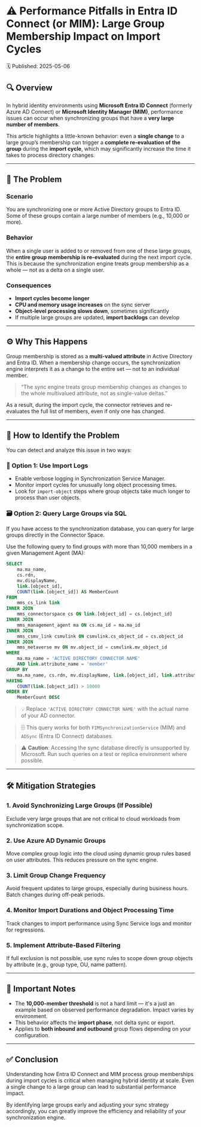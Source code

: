 # ⚠️ Performance Pitfalls in Entra ID Connect (or MIM): Large Group Membership Impact on Import Cycles
🗓️ Published: 2025-05-06

## 🔍 Overview

In hybrid identity environments using **Microsoft Entra ID Connect** (formerly Azure AD Connect) or **Microsoft Identity Manager (MIM)**, performance issues can occur when synchronizing groups that have a **very large number of members**. 

This article highlights a little-known behavior: even a **single change** to a large group’s membership can trigger a **complete re-evaluation of the group** during the **import cycle**, which may significantly increase the time it takes to process directory changes.

---

## 🧠 The Problem

### Scenario

You are synchronizing one or more Active Directory groups to Entra ID. Some of these groups contain a large number of members (e.g., 10,000 or more). 

### Behavior

When a single user is added to or removed from one of these large groups, the **entire group membership is re-evaluated** during the next import cycle. This is because the synchronization engine treats group membership as a whole — not as a delta on a single user.

### Consequences

- **Import cycles become longer**
- **CPU and memory usage increases** on the sync server
- **Object-level processing slows down**, sometimes significantly
- If multiple large groups are updated, **import backlogs** can develop

---

## ⚙️ Why This Happens

Group membership is stored as a **multi-valued attribute** in Active Directory and Entra ID. When a membership change occurs, the synchronization engine interprets it as a change to the entire set — not to an individual member.

> “The sync engine treats group membership changes as changes to the whole multivalued attribute, not as single-value deltas.”

As a result, during the import cycle, the connector retrieves and re-evaluates the full list of members, even if only one has changed.

---

## 🧪 How to Identify the Problem

You can detect and analyze this issue in two ways:

### 🔎 Option 1: Use Import Logs

- Enable verbose logging in Synchronization Service Manager.
- Monitor import cycles for unusually long object processing times.
- Look for `import-object` steps where group objects take much longer to process than user objects.

### 🗃 Option 2: Query Large Groups via SQL

If you have access to the synchronization database, you can query for large groups directly in the Connector Space.

Use the following query to find groups with more than 10,000 members in a given Management Agent (MA):

```sql
SELECT 
    ma.ma_name, 
    cs.rdn, 
    mv.displayName, 
    link.[object_id],
    COUNT(link.[object_id]) AS MemberCount
FROM 
    mms_cs_link link
INNER JOIN 
    mms_connectorspace cs ON link.[object_id] = cs.[object_id]
INNER JOIN 
    mms_management_agent ma ON cs.ma_id = ma.ma_id
INNER JOIN 
    mms_csmv_link csmvlink ON csmvlink.cs_object_id = cs.object_id
INNER JOIN 
    mms_metaverse mv ON mv.object_id = csmvlink.mv_object_id
WHERE 
    ma.ma_name = 'ACTIVE DIRECTORY CONNECTOR NAME'
    AND link.attribute_name = 'member'
GROUP BY 
    ma.ma_name, cs.rdn, mv.displayName, link.[object_id], link.attribute_name
HAVING 
    COUNT(link.[object_id]) > 10000
ORDER BY 
    MemberCount DESC
```

> 💡 Replace `'ACTIVE DIRECTORY CONNECTOR NAME'` with the actual name of your AD connector.

> 🗄 This query works for both `FIMSynchronizationService` (MIM) and `ADSync` (Entra ID Connect) databases.

> ⚠️ **Caution**: Accessing the sync database directly is unsupported by Microsoft. Run such queries on a test or replica environment where possible.

---

## 🛠️ Mitigation Strategies

### 1. **Avoid Synchronizing Large Groups (If Possible)**  
Exclude very large groups that are not critical to cloud workloads from synchronization scope.

### 2. **Use Azure AD Dynamic Groups**  
Move complex group logic into the cloud using dynamic group rules based on user attributes. This reduces pressure on the sync engine.

### 3. **Limit Group Change Frequency**  
Avoid frequent updates to large groups, especially during business hours. Batch changes during off-peak periods.

### 4. **Monitor Import Durations and Object Processing Time**  
Track changes to import performance using Sync Service logs and monitor for regressions.

### 5. **Implement Attribute-Based Filtering**  
If full exclusion is not possible, use sync rules to scope down group objects by attribute (e.g., group type, OU, name pattern).

---

## 📌 Important Notes

- The **10,000-member threshold** is not a hard limit — it's a just an example based on observed performance degradation. Impact varies by environment.
- This behavior affects the **import phase**, not delta sync or export.
- Applies to **both inbound and outbound** group flows depending on your configuration.

---

## ✅ Conclusion

Understanding how Entra ID Connect and MIM process group memberships during import cycles is critical when managing hybrid identity at scale. Even a single change to a large group can lead to substantial performance impact. 

By identifying large groups early and adjusting your sync strategy accordingly, you can greatly improve the efficiency and reliability of your synchronization engine.


